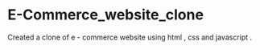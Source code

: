 # E-Commerce_website_clone
Created a clone of e - commerce website using html , css and javascript .

